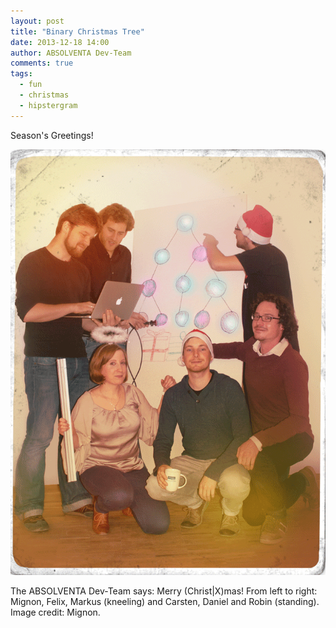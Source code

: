 ```yaml
---
layout: post
title: "Binary Christmas Tree"
date: 2013-12-18 14:00
author: ABSOLVENTA Dev-Team
comments: true
tags:
  - fun
  - christmas
  - hipstergram
---
```


Season's Greetings!

![Merry Christmas](/images/binary_christmas_tree.gif)

The ABSOLVENTA Dev-Team says: Merry (Christ|X)mas! From left to right: Mignon, Felix, Markus (kneeling) and
Carsten, Daniel and Robin (standing). Image credit: Mignon.
